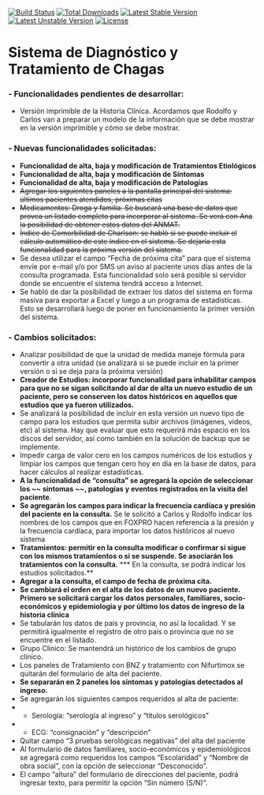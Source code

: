 [![Build Status](https://travis-ci.org/laravel/framework.svg)](https://travis-ci.org/laravel/framework)
[![Total Downloads](https://poser.pugx.org/laravel/framework/d/total.svg)](https://packagist.org/packages/laravel/framework)
[![Latest Stable Version](https://poser.pugx.org/laravel/framework/v/stable.svg)](https://packagist.org/packages/laravel/framework)
[![Latest Unstable Version](https://poser.pugx.org/laravel/framework/v/unstable.svg)](https://packagist.org/packages/laravel/framework)
[![License](https://poser.pugx.org/laravel/framework/license.svg)](https://packagist.org/packages/laravel/framework)

# Sistema de Diagnóstico y Tratamiento de Chagas

### - Funcionalidades pendientes de desarrollar: ###
* Versión imprimible de la Historia Clínica. Acordamos que Rodolfo y Carlos van a preparar un modelo de la información que se debe mostrar en la versión imprimible y cómo se debe mostrar.

### - Nuevas funcionalidades solicitadas: ###
* **Funcionalidad de alta, baja y modificación de Tratamientos Etiológicos**
* **Funcionalidad de alta, baja y modificación de Síntomas**
* **Funcionalidad de alta, baja y modificación de Patologías**
* ~~Agregar los siguientes paneles a la pantalla principal del sistema: últimos pacientes atendidos, próximas citas~~
* ~~Medicamentos: Droga y familia. Se buscará una base de datos que provea un listado completo para incorporar al sistema. Se verá con Ana la posibilidad de obtener estos datos del ANMAT.~~
* ~~Índice de Comorbilidad de Charlson: se habló si se puede incluir el cálculo automático de este índice en el sistema. Se dejaría esta funcionalidad para la próxima versión del sistema.~~
* Se desea utilizar el campo “Fecha de próxima cita” para que el sistema envíe por e-mail y/o por SMS un aviso al paciente unos días antes de la consulta programada. Esta funcionalidad solo será posible si servidor donde se encuentre el sistema tendrá acceso a Internet. 
* Se habló de dar la posibilidad de extraer los datos del sistema en forma masiva para exportar a Excel y luego a un programa de estadísticas. Esto se desarrollará luego de poner en funcionamiento la primer versión del sistema.

### - Cambios solicitados: ###
* Analizar posibilidad de que la unidad de medida maneje fórmula para convertir a otra unidad (se analizará si se puede incluir en la primer versión o si se deja para la próxima versión)
* **Creador de Estudios: incorporar funcionalidad para inhabilitar campos para que no se sigan solicitando al dar de alta un nuevo estudio de un paciente, pero se conserven los datos históricos en aquellos que estudios que ya fueron utilizados.**
* Se analizará la posibilidad de incluir en esta versión un nuevo tipo de campo para los estudios que permita subir archivos (imágenes, videos, etc) al sistema. Hay que evaluar que esto requerirá más espacio en los discos del servidor, así como también en la solución de backup que se implemente.
* Impedir carga de valor cero en los campos numéricos de los estudios y limpiar los campos que tengan cero hoy en día en la base de datos, para hacer cálculos al realizar estadísticas.
* **A la funcionalidad de “consulta” se agregará la opción de seleccionar los ~~ síntomas ~~, patologías y eventos registrados en la visita del paciente**. 
* **Se agregarán los campos para indicar la frecuencia cardíaca y presión del paciente en la consulta.** Se le solicitó a Carlos y Rodolfo indicar los nombres de los campos que en FOXPRO hacen referencia a la presión y la frecuencia cardíaca, para importar los datos históricos al nuevo sistema
* **Tratamientos: permitir en la consulta modificar o confirmar si sigue con los mismos tratamientos o si se suspende. Se asociarán los tratamientos con la consulta.**
*** En la consulta, se podrá indicar los estudios solicitados.**
* **Agregar a la consulta, el campo de fecha de próxima cita.**
* **Se cambiará el orden en el alta de los datos de un nuevo paciente. Primero se solicitará cargar los datos personales, familiares, socio-económicos y epidemiologia y por último los datos de ingreso de la historia clínica**
* Se tabularán los datos de país y provincia, no así la localidad. Y se permitirá igualmente el registro de otro país o provincia que no se encuentre en el listado.
* Grupo Clínico: Se mantendrá un histórico de los cambios de grupo clínico. 
* Los paneles de Tratamiento con BNZ y tratamiento con Nifurtimox se quitarán del formulario de alta del paciente.
* **Se separarán en 2 paneles los síntomas y patologías detectados al ingreso.**
* Se agregarán los siguientes campos requeridos al alta de paciente:
* * Serología: “serología al ingreso” y “títulos serológicos”
* * ECG: “consignación” y “descripción”
* Quitar campo “3 pruebas serológicas negativas” del alta del paciente
* Al formulario de datos familiares, socio-económicos y epidemiológicos se agregará como requeridos los campos “Escolaridad” y “Nombre de obra social”, con la opción de seleccionar “Desconocido”.
* El campo “altura” del formulario de direcciones del paciente, podrá ingresar texto, para permitir la opción “Sin número (S/N)”.